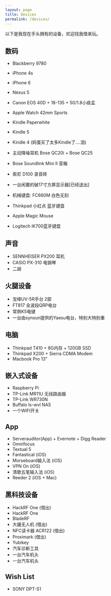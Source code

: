 ```yaml
---
layout: page
title: Devices
permalink: /devices/
---
```


以下是我现在手头拥有的设备，欢迎找我借来玩。



## 数码

 - Blackberry 9780
 - iPhone 4s
 - iPhone 6
 - Nexus 5
 - Canon EOS 40D + 18-135 + 50/1.8小痰盂
 - Apple Watch 42mm Sports
 - Kindle Paperwhite
 - Kindle 5
 - Kindle 4 (妈蛋买了太多Kindle了....泪)
 - 主动降噪耳机 Bose QC20i + Bose QC25
 - Bose Soundlink Mini II 音箱
 - 索尼 D100 录音砖


 - 一台闲置的破17寸方屏显示器[已经送出]


 - 机械键盘: FC660M 白色无刻
 - Thinkpad 小红点 蓝牙键盘
 - Apple Magic Mouse
 - Logitech iK700蓝牙键盘 


## 声音

 - SENNHEISER PX200 耳机
 - CASIO PX-310 电钢琴
 - 二胡

## 火腿设备

 - 宝峰UV-5R手台 2部
 - FT817 全波段QRP电台
 - 常熟K5电键
 - 一台由synsun提供的Yaesu电台，特别大特别重

## 电脑

 - Thinkpad T410 + 8G内存 + 120GB SSD
 - Thinkpad X200 + Sierra CDMA Modem
 - Macbook Pro 13"


## 嵌入式设备

 - Raspberry Pi
 - TP-Link MR11U 无线路由器
 - TP-Link WR730N
 - Buffalo ls-wvl NAS
 - 一个WIFI开关

## App

 - Serverauditor(App) + Evernote + Digg Reader
 - Omnifocus
 - Textual 5
 - Fantastical (iOS)
 - Morseboard输入法 (iOS)
 - VPN On (iOS)
 - 清歌五笔输入法 (iOS)
 - Reeder 2 (iOS + Mac)
 
## 黑科技设备

 - HackRF One (借出)
 - HackRF One 
 - BladeRF
 - 大疆无人机 (借出)
 - NFC读卡器 ACR122 (借出)
 - Proximark  (借出)
 - Yubikey
 - 汽车诊断工具
 - 一台汽车机头
 - 一台汽车机头

## Wish List

 - SONY DPT-S1

